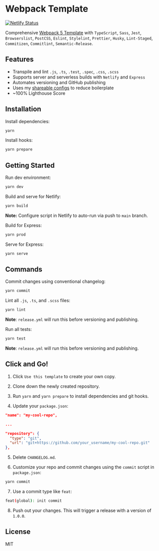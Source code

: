 # Webpack Template

[![Netlify Status](https://api.netlify.com/api/v1/badges/0025207c-743d-4b37-b24e-9b67b3489f48/deploy-status)](https://app.netlify.com/sites/waldronmatt-webpack-template/deploys)

Comprehensive [Webpack 5 Template](https://waldronmatt-webpack-template.netlify.app/) with `TypeScript`, `Sass`, `Jest`, `Browserslist`, `PostCSS`, `Eslint`, `Stylelint`, `Prettier`, `Husky`, `Lint-Staged`, `Commitizen`, `Commitlint`, `Semantic-Release`.

## Features

- Transpile and lint `.js`, `.ts`, `.test`, `.spec`, `.css`, `.scss`
- Supports server and serverless builds with `Netlify` and `Express`
- Automates versioning and GitHub publishing
- Uses my [shareable configs](https://github.com/waldronmatt/shareable-configs) to reduce boilerplate
- ~100% Lighthouse Score

## Installation

Install dependencies:

```bash
yarn
```

Install hooks:

```bash
yarn prepare
```

## Getting Started

Run dev environment:

```bash
yarn dev
```

Build and serve for Netlify:

```bash
yarn build
```

**Note:** Configure script in Netlify to auto-run via push to `main` branch.

Build for Express:

```bash
yarn prod
```

Serve for Express:

```bash
yarn serve
```

## Commands

Commit changes using conventional changelog:

```bash
yarn commit
```

Lint all `.js`, `.ts`, and `.scss` files:

```bash
yarn lint
```

**Note**: `release.yml` will run this before versioning and publishing.

Run all tests:

```bash
yarn test
```

**Note**: `release.yml` will run this before versioning and publishing.

## Click and Go!

1. Click `Use this template` to create your own copy.

2. Clone down the newly created repository.

3. Run `yarn` and `yarn prepare` to install dependencies and git hooks.

4. Update your `package.json`:

```json
"name": "my-cool-repo",

...

"repository": {
  "type": "git",
  "url": "git+https://github.com/your_username/my-cool-repo.git"
},
```

5. Delete `CHANGELOG.md`.

6. Customize your repo and commit changes using the `commit` script in `package.json`:

```bash
yarn commit
```

7. Use a commit type like `feat`:

```bash
feat(global): init commit
```

8. Push out your changes. This will trigger a release with a version of `1.0.0`.

## License

MIT
